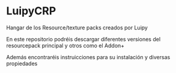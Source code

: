 # LuipyCRP
Hangar de los Resource/texture packs creados por Luipy

En este repositorio podréis descargar diferentes versiones del resourcepack principal y otros como el Addon+

Además encontraréis instruicciones para su instalación y diversas propiedades
